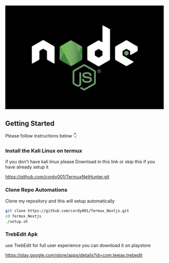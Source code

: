 
![node](assets/node_js.jpeg)

## Getting Started

Please follow instructions below 👇 

### Install the Kali Linux on termux
if you don't have kali linux please Download in this link or skip this if you have already setup it

https://github.com/cordy001/TermuxNetHunter.git


### Clone Repo Automations 
Clone my repository and this will 
setup automatically 

```sh
git clone https://github.com/cordy001/Termux_Nextjs.git
cd Termux_Nextjs
./setup.sh
```

### TrebEdit Apk
use TrebEdit for full user experience you can download it on playstore

https://play.google.com/store/apps/details?id=com.teejay.trebedit




